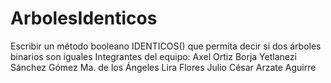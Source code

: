 # ArbolesIdenticos
Escribir un método booleano IDENTICOS() que permita decir si dos árboles binarios son iguales
Integrantes del equipo:
Axel Ortiz Borja
Yetlanezi Sánchez Gómez
Ma. de los Ángeles Lira Flores
Julio César Arzate Aguirre

